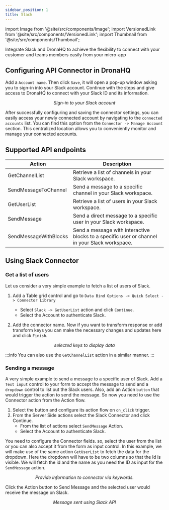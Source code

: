 ```yaml
---
sidebar_position: 1
title: Slack
---
```


import Image from '@site/src/components/Image';
import VersionedLink from '@site/src/components/VersionedLink';
import Thumbnail from '@site/src/components/Thumbnail';


Integrate Slack and DronaHQ to achieve the flexibility to connect with your customer and teams members easily from your micro-app

## Configuring API Connector in DronaHQ

Add a `Account name`. Then click `Save`, it will open a pop-up window asking you to sign-in into your Slack account. Continue with the steps and give access to DronaHQ to connect with your Slack ID and its information.


<figure>
  <Thumbnail src="/img/reference/connectors/slack/signin.png" alt="Sign-in to your Slack account" />
  <figcaption align = "center"><i>Sign-in to your Slack account</i></figcaption>
</figure>


After successfully configuring and saving the connector settings, you can easily access your newly connected account by navigating to the `connected accounts` list. You can find this option from the `Connector -> Manage Account` section. This centralized location allows you to conveniently monitor and manage your connected accounts.


## Supported API endpoints


| Action                  | Description                                                                                   |
|-------------------------|-----------------------------------------------------------------------------------------------|
| GetChannelList          | Retrieve a list of channels in your Slack workspace.                                          |
| SendMessageToChannel    | Send a message to a specific channel in your Slack workspace.                                 |
| GetUserList             | Retrieve a list of users in your Slack workspace.                                             |
| SendMessage             | Send a direct message to a specific user in your Slack workspace.                             |
| SendMessageWithBlocks   | Send a message with interactive blocks to a specific user or channel in your Slack workspace. |


## Using Slack Connector

### Get a list of users

Let us consider a very simple example to fetch a list of users of Slack. 

1. Add a Table grid control and go to `Data Bind Options -> Quick Select -> Connector Library`
   -  Select `Slack -> GetUserList` action and click `Continue`. 
   - Select the Account to authenticate Slack.

2. Add the connector name. Now if you want to transform response or add transform keys you can make the necessary changes and updates here and click `Finish`.

<figure>
  <Thumbnail src="/img/reference/connectors/slack/key.jpeg" alt="selected keys to display data" />
  <figcaption align = "center"><i>selected keys to display data</i></figcaption>
</figure>

:::info
You can also use the `GetChannelList` action in a similar manner.
:::

### Sending a message

A very simple example to send a message to a specific user of Slack. Add a `Text input` control to your form to accept the message to send and a `dropdown` control to list out the Slack users. Also, add an Action `button` that would trigger the action to send the message. So now you need to use the Connector action from the Action flow.

1. Select the button and configure its action flow on `on_click` trigger.
2. From the Server Side actions select the Slack Connector and click Continue. 
   - From the list of actions select `SendMessage` Action.
   - Select the Account to authenticate Slack.

You need to configure the Connector fields. so, select the user from the list or you can also accept it from the form as input control. In this example, we will make use of the same action `GetUserList` to fetch the data for the dropdown. Here the dropdown will have to be two columns so that the Id is visible. We will fetch the id and the name as you need the ID as input for the `SendMessage` action.

<figure>
  <Thumbnail src="/img/reference/connectors/slack/keyword.jpeg" alt="Provide information to connector via keywords." />
  <figcaption align = "center"><i>Provide information to connector via keywords.</i></figcaption>
</figure>

Click the Action button to Send Message and the selected user would receive the message on Slack.

<figure>
  <Thumbnail src="/img/reference/connectors/slack/action.jpeg" alt="Message sent using Slack API" />
  <figcaption align = "center"><i>Message sent using Slack API</i></figcaption>
</figure>